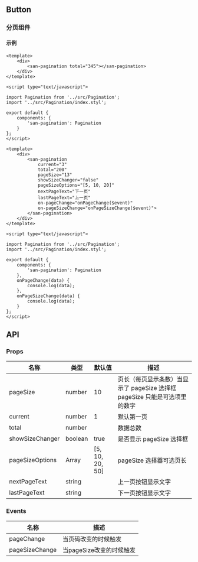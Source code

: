## Button

### 分页组件

#### 示例

```san 1、只指定总条数（必传参数），其他使用默认参数
<template>
    <div>
        <san-pagination total="345"></san-pagination>
    </div>
</template>

<script type="text/javascript">

import Pagination from '../src/Pagination';
import '../src/Pagination/index.styl';

export default {
    components: {
        'san-pagination': Pagination
    }
};
</script>

```

```san 2、指定当前页码、总条数、页长、显示页长切换器、页长选项、上下翻页显示文字、页码变换回调、页长变换回调
<template>
    <div>
        <san-pagination
            current="3"
            total="200"
            pageSize="13"
            showSizeChanger="false"
            pageSizeOptions="[5, 10, 20]"
            nextPageText="下一页"
            lastPageText="上一页"
            on-pageChange="onPageChange($event)"
            on-pageSizeChange="onPageSizeChange($event)">
        </san-pagination>
    </div>
</template>

<script type="text/javascript">

import Pagination from '../src/Pagination';
import '../src/Pagination/index.styl';

export default {
    components: {
        'san-pagination': Pagination
    },
    onPageChange(data) {
        console.log(data);
    },
    onPageSizeChange(data) {
        console.log(data);
    }
};
</script>

```


## API

### Props

| 名称 | 类型 | 默认值 | 描述|
| --- | --- | --- | --- |
| pageSize | number | 10 | 页长（每页显示条数）当显示了 pageSize 选择框 pageSize 只能是可选项里的数字 |
| current | number | 1 | 默认第一页 |
| total | number | | 数据总数 |
| showSizeChanger | boolean | true | 是否显示 pageSize 选择框 |
| pageSizeOptions | Array | [5, 10, 20, 50] | pageSize 选择器可选页长 |
| nextPageText | string | | 上一页按钮显示文字 |
| lastPageText | string | | 下一页按钮显示文字 |

### Events

| 名称 | 描述|
| --- | --- |
| pageChange | 当页码改变的时候触发 |
| pageSizeChange | 当pageSize改变的时候触发 |
